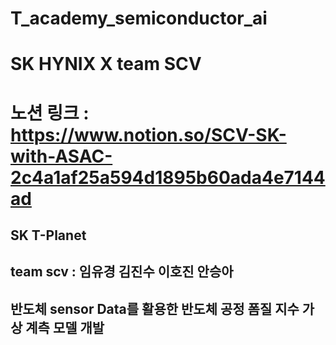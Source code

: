 # T_academy_semiconductor_ai

# SK HYNIX X team SCV
# 노션 링크 : https://www.notion.so/SCV-SK-with-ASAC-2c4a1af25a594d1895b60ada4e7144ad
## SK T-Planet  
## team scv : 임유경 김진수 이호진 안승아 
## 반도체 sensor Data를 활용한 반도체 공정 폼질 지수 가상 계측 모델 개발 

